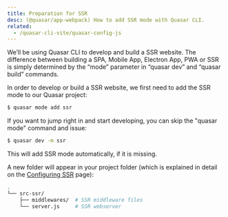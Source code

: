 ```yaml
---
title: Preparation for SSR
desc: (@quasar/app-webpack) How to add SSR mode with Quasar CLI.
related:
  - /quasar-cli-vite/quasar-config-js
---
```


We’ll be using Quasar CLI to develop and build a SSR website. The difference between building a SPA, Mobile App, Electron App, PWA or SSR is simply determined by the “mode” parameter in “quasar dev” and “quasar build” commands.

In order to develop or build a SSR website, we first need to add the SSR mode to our Quasar project:

```bash
$ quasar mode add ssr
```

If you want to jump right in and start developing, you can skip the "quasar mode" command and issue:

```bash
$ quasar dev -m ssr
```

This will add SSR mode automatically, if it is missing.

A new folder will appear in your project folder (which is explained in detail on the [Configuring SSR](/quasar-cli-webpack/developing-ssr/configuring-ssr) page):

```bash
.
└── src-ssr/
    ├── middlewares/  # SSR middleware files
    └── server.js     # SSR webserver
```
